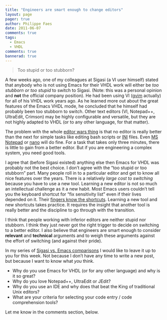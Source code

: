 ```yaml
---
title: "Engineers are smart enough to change editors"
layout: page 
pager: true
author: Philippe Faes
date: 2011-06-07
comments: true
tags: 
  - Emacs
  - VHDL
comments: true
bannerad: true
---
```


> Too stupid or too stubborn?

A few weeks ago, one of my colleagues at Sigasi (a VI user himself)
stated that anybody who is not using Emacs for their VHDL work will
either be *too stubborn or too stupid* to switch to Sigasi. (Note: this
was a personal opinion and **not** the official company position). He
had been using VI ([gvim](http://www.vim.org) actually) for all of his
VHDL work years ago. As he learned more out about the great features of
the Emacs VHDL mode, he concluded that he himself had probably been too
stubborn to switch. Other text editors (VI, Notepad++, UltraEdit,
Crimson) may be highly configurable and versatile, but they are not
highly adapted to VHDL (or to any other language, for that matter).

The problem with the whole [editor wars thing](http://xkcd.com/378/) is
that no editor is really better than the next for simple tasks like
editing bash scripts or [INI](http://en.wikipedia.org/wiki/INI_file)
files. Even <a href="http://en.wikipedia.org/wiki/Notepad_(software)">MS
Notepad</a> or [nano](http://www.nano-editor.org/) will do fine. For a
task that takes only three minutes, there is little to gain from a
better editor. But if you are engineering a complex system, you need
good tools.

I agree that (before Sigasi existed) anything else then Emacs for VHDL
was probably not the best choice. I don’t agree with the “too stupid or
too stubborn” part. Many people roll in to a particular editor and get
to know all nice features over the years. There is a relatively *large
cost to switching* because you have to use a new tool. Learning a new
editor is not so much an intellectual challenge as it a new habit. Most
Emacs users couldn’t tell you the keyboard shortcut for “fix sensitivity
list” even if their lives depended on it. Their [fingers know the
shortcuts](http://en.wikipedia.org/wiki/Muscle_memory). Learning a new
tool and new shortcuts takes practice. It requires the insight that
another tool is really better and the discipline to go through with the
transition.

I think that people working with inferior editors are neither stupid nor
stubborn. I think they just never got the right trigger to decide on
switching to a better editor. I also believe that engineers are smart
enough to consider **relevant** and **technical** arguments and to weigh
these arguments against the effort of switching (and against their
pride).

In my series of [Sigasi vs. Emacs comparisons](.) I
would like to leave it up to you for this week. Not because I don’t have
any time to write a new post, but because I want to know what *you*
think.

-   Why do you use Emacs for VHDL (or for any other language) and why is
    it so great?
-   Why do you love Notepad++, UltraEdit or JEdit?
-   Why do you use an IDE and why does that beat the King of traditional
    Unix editors?
-   What are your criteria for selecting your code entry / code
    comprehension tools?

Let me know in the comments section, below.